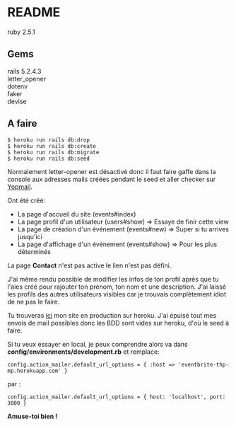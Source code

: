 # README

ruby 2.5.1  

## Gems

rails 5.2.4.3  
letter_opener  
dotenv  
faker  
devise  

## A faire
```
$ heroku run rails db:drop  
$ heroku run rails db:create  
$ heroku run rails db:migrate  
$ heroku run rails db:seed  
```

Normalement letter-opener est désactivé donc il faut faire gaffe dans la console aux adresses mails créées pendant le seed et aller checker sur [Yopmail](https://yopmail.com/).

Ont été créé:
* La page d'accueil du site (events#index)
* La page profil d'un utilisateur (users#show) => Essaye de finir cette view
* La page de création d'un événement (events#new) => Super si tu arrives jusqu'ici
* La page d'affichage d'un événement (events#show) => Pour les plus déterminés

La page **Contact** n'est pas active le lien n'est pas défini.  

J'ai même rendu possible de modifier les infos de ton profil après que tu l'aies créé pour rajouter ton prénom, ton nom et une description. J'ai laissé les profils des autres utilisateurs visibles car je trouvais complètement idiot de ne pas le faire.

Tu trouveras [ici](https://eventbrite-thp-mp.herokuapp.com/) mon site en production sur heroku.
J'ai épuisé tout mes envois de mail possibles donc les BDD sont vides sur heroku, d'où le seed à faire.

Si tu veux essayer en local, je peux comprendre alors va dans **config/environments/development.rb** et remplace:  
```
config.action_mailer.default_url_options = { :host => 'eventbrite-thp-mp.herokuapp.com' }
```
  
par :  
```
config.action_mailer.default_url_options = { host: 'localhost', port: 3000 }
```
  
**Amuse-toi bien !**



